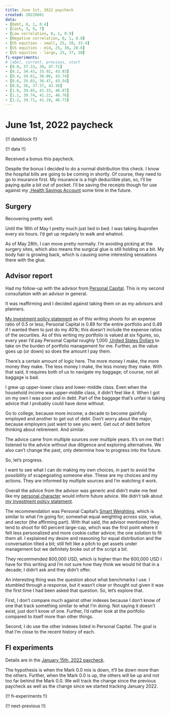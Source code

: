 ```yaml
---
title: June 1st, 2022 paycheck
created: 20220601
data:
- [Debt, 0, 1, 0.4]
- [Cash, 3, 9, 7]
- [Low correlation, 0, 1, 0.9]
- [Negative correlation, 0, 1, 0.8]
- [US equities - small, 25, 38, 33.4]
- [US equities - mid, 25, 38, 28.6]
- [US equities - large, 25, 37, 28]
fi-experiments:
# label, current, previous, start
- [0.0, 37.33, 39, 47.71]
- [0.2, 34.43, 35.92, 43.83]
- [0.4, 34.61, 36.09, 43.74]
- [0.6, 35.03, 36.47, 43.54]
- [0.8, 36, 37.37, 43.36]
- [1.0, 39.85, 41.33, 46.87]
- [1.1, 39.74, 41.22, 46.76]
- [1.2, 39.71, 41.19, 46.73]
---
```


# June 1st, 2022 paycheck

{!! dateblock !!}

{!! data !!}

Received a bonus this paycheck. 

Despite the bonus I decided to do a normal distribution this check. I know the hospital bills are going to be coming in shortly. Of course, they need to go to insurance first. My insurance is a high deductible plan, so, I’ll be paying quite a bit out of pocket. I’ll be saving the receipts though for use against my [.Health Savings Account](HSA) some time in the future. 

## Surgery

Recovering pretty well. 

Until the 16th of May I pretty much just lied in bed. I was taking ibuprofen every six hours. I’d get up regularly to walk and whatnot.

As of May 28th, I can move pretty normally. I’m avoiding picking at the surgery sites, which also means the surgical glue is still holding on a bit. My body hair is growing back, which is causing some interesting sensations there with the glue.

## Advisor report 

Had my follow-up with the advisor from [Personal Capital](https://www.personalcapital.com). This is my second consultation with an advisor in general. 

It was reaffirming and I decided against taking them on as my advisors and planners.

[My investment policy statement](/experiences/finances/investment-policy/) as of this writing shoots for an expense ratio of 0.5 or less; Personal Capital is 0.89 for the entire portfolio and 0.49 if I wanted them to just do my 401k; this doesn’t include the expense ratios of the securities. As of this writing my portfolio is valued at six figures, so, every year I’d pay Personal Capital roughly 1,000 [.United States Dollars](USD) to take on the burden of portfolio management for me. Further, as the value goes up (or down) so does the amount I pay them.

There’s a certain amount of logic here. The more money I make, the more money they make. The less money I make, the less money they make. With that said, it requires both of us to navigate my baggage; of course, not all baggage is bad.

I grew up upper-lower class and lower-middle class. Even when the household income was upper-middle class, it didn’t feel like it. When I got on my own I was poor and in debt. Part of the baggage that’s unfair is taking advice that I probably could have done without.

Go to college, because more income; a decade to become gainfully employed and another to get out of debt. Don’t worry about the major, because employers just want to see you went. Get out of debt before thinking about retirement. And similar.

The advice came from multiple sources over multiple years. It’s on me that I listened to the advice without due diligence and exploring alternatives. We also can’t change the past, only determine how to progress into the future.

So, let’s progress.

I want to see what I can do making my own choices, in part to avoid the possibility of scapegoating someone else. These are my choices and my actions. They are informed by multiple sources and I’m watching it work.

Overall the advice from the advisor was generic and didn’t make me feel like my [personal character](/experiences/the-self/) would inform future advice. We didn’t talk about [my investment policy statement](/essays-and-editorials/finances/investment-policies/).

The recommendation was Personal Capital’s [Smart Weighting](https://www.personalcapital.com/wealth-management/smart-weighting), which is similar to what I’m going for; somewhat equal weighting across size, value, and sector (the affirming part). With that said, the advisor mentioned they tend to shoot for 60 percent large-cap, which was the first point where it felt less personalized and more cookie cutter advice; the one solution to fit them all. I explained my desire and reasoning for equal distribution and the conversation tilted a bit; still felt like a pitch to get assets under management but we definitely broke out of the script a bit.

They recommended 800,000 USD, which is higher than the 600,000 USD I have for this writing and I’m not sure how they think we would hit that in a decade; I didn’t ask and they didn’t offer.

An interesting thing was the question about what benchmarks I use. I stumbled through a response, but it wasn’t clear or thought out given it was the first time I had been asked that question. So, let’s explore that.

First, I don’t compare much against other indexes because I don’t know of one that track something similar to what I’m doing. Not saying it doesn’t exist, just don’t know of one. Further, I’d rather look at the portfolio compared to itself more than other things.

Second, I do use the other indexes listed in Personal Capital. The goal is that I’m close to the recent history of each. 

## FI experiments 

Details are in the [January 15th, 2022 paycheck](https://joshbruce.com/finances/building-wealth-paycheck-to-paycheck/20220115/#fi-experiments).

The hypothesis is when the Mark 0.0 mix is down, it‘ll be down more than the others. Further, when the Mark 0.0 is up, the others will be up and not too far behind the Mark 0.0. We will track the change since the previous paycheck as well as the change since we started tracking January 2022.

{!! fi-experiments !!}

{!! next-previous !!}
